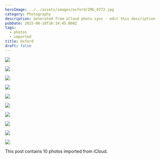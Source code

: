```yaml
---
heroImage: ../../assets/images/oxford/IMG_0772.jpg
category: Photography
description: Generated from iCloud photo sync - edit this description
pubDate: 2025-08-18T16:14:45.000Z
tags:
  - photos
  - imported
title: Oxford
draft: false
---
```


<!-- Edit this content and remove the draft flag when ready to publish -->

![](/images/oxford/IMG_0772.jpg)

![](/images/oxford/IMG_0773.jpg)

![](/images/oxford/IMG_0771.jpg)

![](/images/oxford/IMG_0774.jpg)

![](/images/oxford/IMG_0775.jpg)

![](/images/oxford/IMG_0777.jpg)

![](/images/oxford/IMG_0776.jpg)

![](/images/oxford/IMG_0778.jpg)

![](/images/oxford/IMG_0779.jpg)

![](/images/oxford/IMG_0780.jpg)

<!-- Add your content here -->

This post contains 10 photos imported from iCloud.

<!-- Remember to:
- Edit the title and description
- Add meaningful content
- Update tags as needed
- Remove the draft flag when ready
- Consider adding alt text to images
-->
